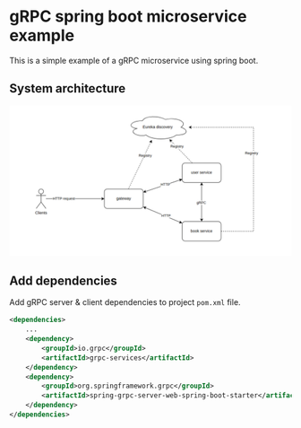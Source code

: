 # gRPC spring boot microservice example

This is a simple example of a gRPC microservice using spring boot.

## System architecture
![image](./image/img.png)

## Add dependencies

Add gRPC server & client dependencies to project `pom.xml` file.

```xml
<dependencies>
    ...
    <dependency>
        <groupId>io.grpc</groupId>
        <artifactId>grpc-services</artifactId>
    </dependency>
    <dependency>
        <groupId>org.springframework.grpc</groupId>
        <artifactId>spring-grpc-server-web-spring-boot-starter</artifactId>
    </dependency>
</dependencies>
```
